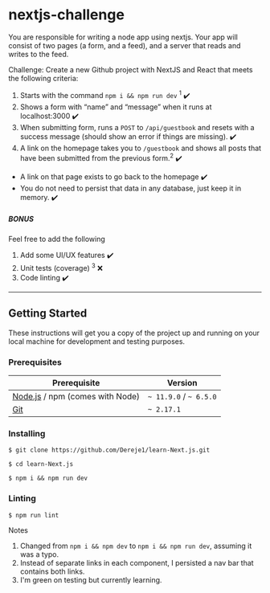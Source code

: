 # nextjs-challenge
You are responsible for writing a node app using nextjs. Your app will consist of two pages (a form, and a feed), and a server that reads and writes to the feed.

Challenge: Create a new Github project with NextJS and React that meets the following criteria:
1. Starts with the command `npm i && npm run dev` <sup>1</sup> :heavy_check_mark:
2. Shows a form with “name” and “message” when it runs at localhost:3000 :heavy_check_mark:
3. When submitting form, runs a `POST` to `/api/guestbook` and resets with a success message (should show an error if things are missing). :heavy_check_mark:
4. A link on the homepage takes you to `/guestbook` and shows all posts that have been submitted from the previous form.<sup>2</sup> :heavy_check_mark:
  - A link on that page exists to go back to the homepage :heavy_check_mark:
  - You do not need to persist that data in any database, just keep it in memory. :heavy_check_mark:

##### BONUS

Feel free to add the following
1. Add some UI/UX features :heavy_check_mark:
2. Unit tests (coverage) <sup>3</sup> :x:
3. Code linting :heavy_check_mark:

---
## Getting Started

These instructions will get you a copy of the project up and running on your local machine for development and testing purposes.

### Prerequisites

| Prerequisite                                | Version |
| ------------------------------------------- | ------- |
| [Node.js](http://nodejs.org) /  npm (comes with Node)  | `~ 11.9.0` / `~ 6.5.0` |
| [Git](https://git-scm.com/downloads) | `~ 2.17.1` |

### Installing

```
$ git clone https://github.com/Dereje1/learn-Next.js.git

$ cd learn-Next.js

$ npm i && npm run dev
```

### Linting
```
$ npm run lint
```

Notes
1. Changed from `npm i && npm dev` to `npm i && npm run dev`, assuming it was a typo.
2. Instead of separate links in each component, I persisted a nav bar that contains both links.
3. I'm green on testing but currently learning.
